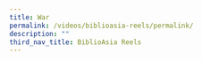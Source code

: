 ```yaml
---
title: War
permalink: /videos/biblioasia-reels/permalink/
description: ""
third_nav_title: BiblioAsia Reels
---
```


